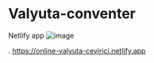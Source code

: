 # Valyuta-conventer



Netlify app
![image](https://user-images.githubusercontent.com/86829581/164477211-fb5d77ba-da28-49ce-b642-468ddb7b9e1f.png)


. 
https://online-valyuta-cevirici.netlify.app
